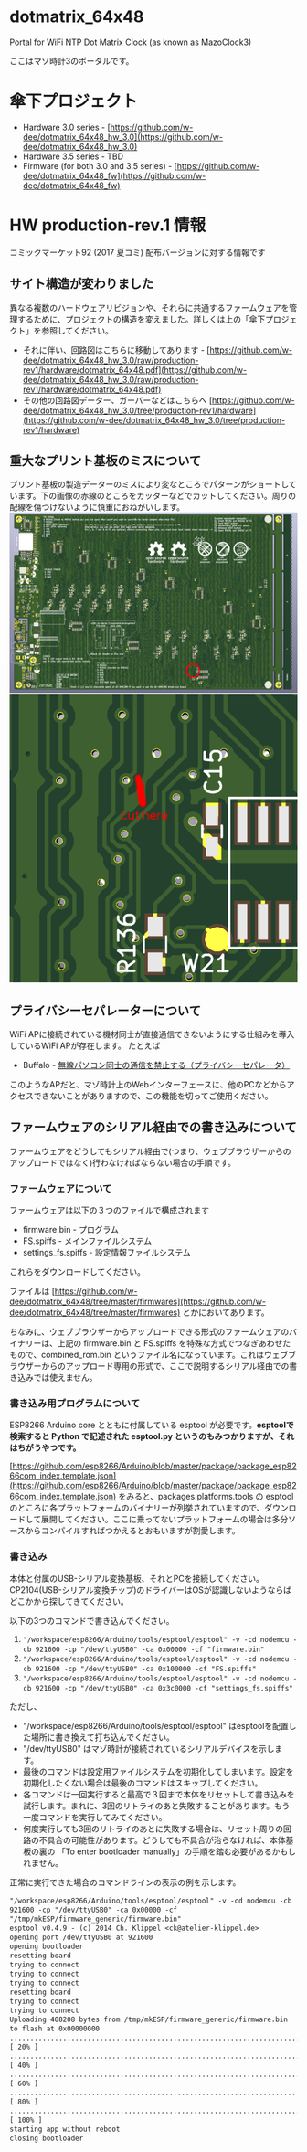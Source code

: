 # dotmatrix_64x48
Portal for WiFi NTP Dot Matrix Clock (as known as MazoClock3)

ここはマゾ時計3のポータルです。

# 傘下プロジェクト
 * Hardware 3.0 series - [https://github.com/w-dee/dotmatrix_64x48_hw_3.0](https://github.com/w-dee/dotmatrix_64x48_hw_3.0)
 * Hardware 3.5 series - TBD
 * Firmware (for both 3.0 and 3.5 series) - [https://github.com/w-dee/dotmatrix_64x48_fw](https://github.com/w-dee/dotmatrix_64x48_fw)


# HW production-rev.1 情報

コミックマーケット92 (2017 夏コミ) 配布バージョンに対する情報です

## サイト構造が変わりました

異なる複数のハードウェアリビジョンや、それらに共通するファームウェアを管理するために、プロジェクトの構造を変えました。詳しくは上の「傘下プロジェクト」を参照してください。

 * それに伴い、回路図はこちらに移動してあります - [https://github.com/w-dee/dotmatrix_64x48_hw_3.0/raw/production-rev1/hardware/dotmatrix_64x48.pdf](https://github.com/w-dee/dotmatrix_64x48_hw_3.0/raw/production-rev1/hardware/dotmatrix_64x48.pdf)
 * その他の回路図データー、ガーバーなどはこちらへ [https://github.com/w-dee/dotmatrix_64x48_hw_3.0/tree/production-rev1/hardware](https://github.com/w-dee/dotmatrix_64x48_hw_3.0/tree/production-rev1/hardware)


## 重大なプリント基板のミスについて

プリント基板の製造データーのミスにより変なところでパターンがショートしています。下の画像の赤線のところをカッターなどでカットしてください。周りの配線を傷つけないように慎重におねがいします。
<img src="Screenshot from 2017-08-16 11-36-40.jpg" alt="HW3.0 producton-rev.1 errata-1">
<img src="Screenshot from 2017-08-16 11-37-07.png" alt="HW3.0 producton-rev.1 errata-2">

## プライバシーセパレーターについて

WiFi APに接続されている機材同士が直接通信できないようにする仕組みを導入しているWiFi APが存在します。
たとえば

 * Buffalo - [無線パソコン同士の通信を禁止する（プライバシーセパレータ）](http://buffalo.jp/download/manual/html/air851/router/whrg54s/chapter11.html)

このようなAPだと、マゾ時計上のWebインターフェースに、他のPCなどからアクセスできないことがありますので、この機能を切ってご使用ください。

## ファームウェアのシリアル経由での書き込みについて

ファームウェアをどうしてもシリアル経由で(つまり、ウェブブラウザーからのアップロードではなく)行わなければならない場合の手順です。

### ファームウェアについて

ファームウェアは以下の３つのファイルで構成されます
 * firmware.bin - プログラム
 * FS.spiffs - メインファイルシステム
 * settings_fs.spiffs - 設定情報ファイルシステム

これらをダウンロードしてください。

ファイルは [https://github.com/w-dee/dotmatrix_64x48/tree/master/firmwares](https://github.com/w-dee/dotmatrix_64x48/tree/master/firmwares) とかにおいてあります。

ちなみに、ウェブブラウザーからアップロードできる形式のファームウェアのバイナリーは、上記の firmware.bin と FS.spiffs を特殊な方式でつなぎあわせたもので、combined_rom.bin というファイル名になっています。これはウェブブラウザーからのアップロード専用の形式で、ここで説明するシリアル経由での書き込みでは使えません。

### 書き込み用プログラムについて

ESP8266 Arduino core とともに付属している esptool が必要です。**esptoolで検索すると Python で記述された esptool.py というのもみつかりますが、それはちがうやつです。**

[https://github.com/esp8266/Arduino/blob/master/package/package_esp8266com_index.template.json](https://github.com/esp8266/Arduino/blob/master/package/package_esp8266com_index.template.json) をみると、packages.platforms.tools の esptool のところに各プラットフォームのバイナリーが列挙されていますので、ダウンロードして展開してください。ここに乗ってないプラットフォームの場合は多分ソースからコンパイルすればつかえるとおもいますが割愛します。

### 書き込み

本体と付属のUSB-シリアル変換基板、それとPCを接続してください。CP2104(USB-シリアル変換チップ)のドライバーはOSが認識しないようならばどこかから探してきてください。

以下の3つのコマンドで書き込んでください。

 1. `"/workspace/esp8266/Arduino/tools/esptool/esptool" -v -cd nodemcu -cb 921600 -cp "/dev/ttyUSB0" -ca 0x00000 -cf "firmware.bin"`
 1. `"/workspace/esp8266/Arduino/tools/esptool/esptool" -v -cd nodemcu -cb 921600 -cp "/dev/ttyUSB0" -ca 0x100000 -cf "FS.spiffs"`
 1. `"/workspace/esp8266/Arduino/tools/esptool/esptool" -v -cd nodemcu -cb 921600 -cp "/dev/ttyUSB0" -ca 0x3c0000 -cf "settings_fs.spiffs"`

ただし、

 * "/workspace/esp8266/Arduino/tools/esptool/esptool" はesptoolを配置した場所に書き換えて打ち込んでください。
 * "/dev/ttyUSB0" はマゾ時計が接続されているシリアルデバイスを示します。
 * 最後のコマンドは設定用ファイルシステムを初期化してしまいます。設定を初期化したくない場合は最後のコマンドはスキップしてください。
 * 各コマンドは一回実行すると最高で３回まで本体をリセットして書き込みを試行します。まれに、3回のリトライのあと失敗することがあります。もう一度コマンドを実行してみてください。
 * 何度実行しても3回のリトライのあとに失敗する場合は、リセット周りの回路の不具合の可能性があります。どうしても不具合が治らなければ、本体基板の裏の 「To enter bootloader manually」の手順を踏む必要があるかもしれません。

正常に実行できた場合のコマンドラインの表示の例を示します。

    "/workspace/esp8266/Arduino/tools/esptool/esptool" -v -cd nodemcu -cb 921600 -cp "/dev/ttyUSB0" -ca 0x00000 -cf "/tmp/mkESP/firmware_generic/firmware.bin"
    esptool v0.4.9 - (c) 2014 Ch. Klippel <ck@atelier-klippel.de>
    opening port /dev/ttyUSB0 at 921600
    opening bootloader
    resetting board
    trying to connect
    trying to connect
    trying to connect
    resetting board
    trying to connect
    trying to connect
    Uploading 408208 bytes from /tmp/mkESP/firmware_generic/firmware.bin to flash at 0x00000000
    ................................................................................ [ 20% ]
    ................................................................................ [ 40% ]
    ................................................................................ [ 60% ]
    ................................................................................ [ 80% ]
    ...............................................................................  [ 100% ]
    starting app without reboot
    closing bootloader

